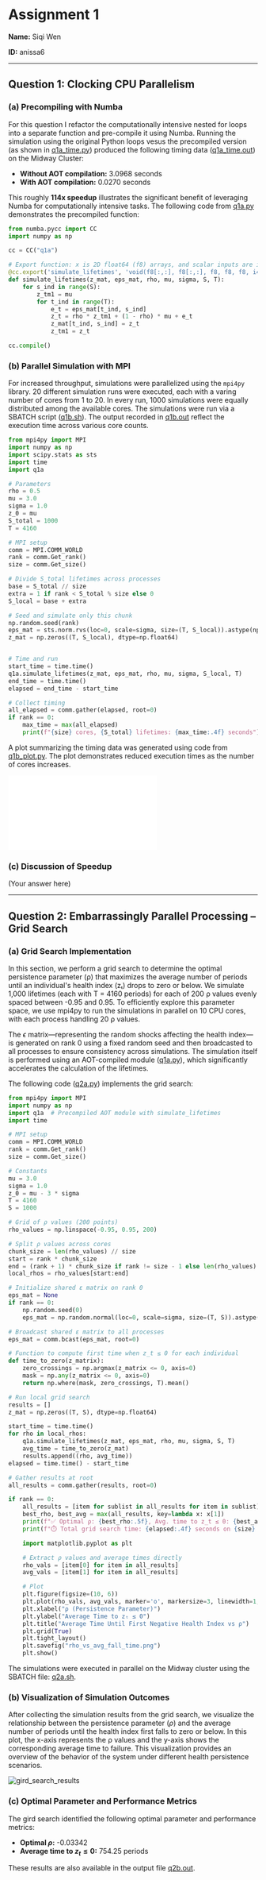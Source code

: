 # Assignment 1
**Name:** Siqi Wen

**ID:** anissa6

---
## Question 1: Clocking CPU Parallelism
### (a) Precompiling with Numba
For this question I refactor the computationally intensive nested for loops into a separate function and pre-compile it using Numba. Running the simulation using the original Python loops vesus the precompiled version (as shown in [q1a_time.py](https://github.com/Anissawen/Homework-MACS-30123/blob/main/Pset1/A1/Q1/pset1.py)) produced the following timing data ([q1a_time.out](https://github.com/Anissawen/Homework-MACS-30123/blob/main/Pset1/A1/Q1/q1a_time.out)) on the Midway Cluster:

- **Without AOT compilation:** 3.0968 seconds
- **With AOT compilation:** 0.0270 seconds

This roughly **114x speedup** illustrates the significant benefit of leveraging Numba for computationally intensive tasks. 
The following code from [q1a.py](https://github.com/Anissawen/Homework-MACS-30123/blob/main/Pset1/A1/Q1/q1a.py) demonstrates the precompiled function:

```python
from numba.pycc import CC
import numpy as np

cc = CC("q1a")

# Export function: x is 2D float64 (f8) arrays, and scalar inputs are int32 (i4) or float64 (f8)
@cc.export('simulate_lifetimes', 'void(f8[:,:], f8[:,:], f8, f8, f8, i4, i4)')
def simulate_lifetimes(z_mat, eps_mat, rho, mu, sigma, S, T):
    for s_ind in range(S):
        z_tm1 = mu
        for t_ind in range(T):
            e_t = eps_mat[t_ind, s_ind]
            z_t = rho * z_tm1 + (1 - rho) * mu + e_t
            z_mat[t_ind, s_ind] = z_t
            z_tm1 = z_t

cc.compile()
```

### (b) Parallel Simulation with MPI
For increased throughput, simulations were parallelized using the `mpi4py` library. 20 different simulation runs were executed, each with a varing number of cores from 1 to 20. In every run, 1000 simulations were equally distributed among the available cores. The simulations were run via a SBATCH script ([q1b.sh](https://github.com/Anissawen/Homework-MACS-30123/blob/main/Pset1/A1/Q1/run_q1b_loop_variable_cores.sh)). The output recorded in [q1b.out](https://github.com/Anissawen/Homework-MACS-30123/blob/main/Pset1/A1/Q1/q1b.out) reflect the execution time across various core counts. 
``` python
from mpi4py import MPI
import numpy as np
import scipy.stats as sts
import time
import q1a

# Parameters
rho = 0.5
mu = 3.0
sigma = 1.0
z_0 = mu
S_total = 1000
T = 4160

# MPI setup
comm = MPI.COMM_WORLD
rank = comm.Get_rank()
size = comm.Get_size()

# Divide S_total lifetimes across processes
base = S_total // size
extra = 1 if rank < S_total % size else 0
S_local = base + extra

# Seed and simulate only this chunk
np.random.seed(rank)
eps_mat = sts.norm.rvs(loc=0, scale=sigma, size=(T, S_local)).astype(np.float64)
z_mat = np.zeros((T, S_local), dtype=np.float64)


# Time and run
start_time = time.time()
q1a.simulate_lifetimes(z_mat, eps_mat, rho, mu, sigma, S_local, T)
end_time = time.time()
elapsed = end_time - start_time

# Collect timing
all_elapsed = comm.gather(elapsed, root=0)
if rank == 0:
    max_time = max(all_elapsed)
    print(f"{size} cores, {S_total} lifetimes: {max_time:.4f} seconds")

```

A plot summarizing the timing data was generated using code from [q1b_plot.py](https://github.com/Anissawen/Homework-MACS-30123/blob/main/Pset1/A1/Q1/q1b_plot.py). The plot demonstrates reduced execution times as the number of cores increases. 

![q1b_plot](Pset1/A1/Q1/q1b_plot.py)

### (c) Discussion of Speedup
(Your answer here)

---

## Question 2: Embarrassingly Parallel Processing – Grid Search

### (a) Grid Search Implementation

In this section, we perform a grid search to determine the optimal persistence parameter (ρ) that maximizes the average number of periods until an individual's health index (zₜ) drops to zero or below. We simulate 1,000 lifetimes (each with T = 4160 periods) for each of 200 ρ values evenly spaced between -0.95 and 0.95. To efficiently explore this parameter space, we use mpi4py to run the simulations in parallel on 10 CPU cores, with each process handling 20 ρ values.

The $\epsilon$ matrix—representing the random shocks affecting the health index—is generated on rank 0 using a fixed random seed and then broadcasted to all processes to ensure consistency across simulations. The simulation itself is performed using an AOT-compiled module ([q1a.py](https://github.com/Anissawen/Homework-MACS-30123/blob/main/Pset1/A1/Q1/q1a.py)), which significantly accelerates the calculation of the lifetimes.

The following code ([q2a.py](https://github.com/Anissawen/Homework-MACS-30123/blob/main/Pset1/A1/Q1/q2a.py)) implements the grid search:

``` python
from mpi4py import MPI
import numpy as np
import q1a  # Precompiled AOT module with simulate_lifetimes
import time

# MPI setup
comm = MPI.COMM_WORLD
rank = comm.Get_rank()
size = comm.Get_size()

# Constants
mu = 3.0
sigma = 1.0
z_0 = mu - 3 * sigma
T = 4160
S = 1000

# Grid of ρ values (200 points)
rho_values = np.linspace(-0.95, 0.95, 200)

# Split ρ values across cores
chunk_size = len(rho_values) // size
start = rank * chunk_size
end = (rank + 1) * chunk_size if rank != size - 1 else len(rho_values)
local_rhos = rho_values[start:end]

# Initialize shared ε matrix on rank 0
eps_mat = None
if rank == 0:
    np.random.seed(0)
    eps_mat = np.random.normal(loc=0, scale=sigma, size=(T, S)).astype(np.float64)

# Broadcast shared ε matrix to all processes
eps_mat = comm.bcast(eps_mat, root=0)

# Function to compute first time when z_t ≤ 0 for each individual
def time_to_zero(z_matrix):
    zero_crossings = np.argmax(z_matrix <= 0, axis=0)
    mask = np.any(z_matrix <= 0, axis=0)
    return np.where(mask, zero_crossings, T).mean()

# Run local grid search
results = []
z_mat = np.zeros((T, S), dtype=np.float64)

start_time = time.time()
for rho in local_rhos:
    q1a.simulate_lifetimes(z_mat, eps_mat, rho, mu, sigma, S, T)
    avg_time = time_to_zero(z_mat)
    results.append((rho, avg_time))
elapsed = time.time() - start_time

# Gather results at root
all_results = comm.gather(results, root=0)

if rank == 0:
    all_results = [item for sublist in all_results for item in sublist]
    best_rho, best_avg = max(all_results, key=lambda x: x[1])
    print(f"✅ Optimal ρ: {best_rho:.5f}, Avg. time to z_t ≤ 0: {best_avg:.2f} periods")
    print(f"⏱️ Total grid search time: {elapsed:.4f} seconds on {size} cores")

    import matplotlib.pyplot as plt

    # Extract ρ values and average times directly
    rho_vals = [item[0] for item in all_results]
    avg_vals = [item[1] for item in all_results]

    # Plot
    plt.figure(figsize=(10, 6))
    plt.plot(rho_vals, avg_vals, marker='o', markersize=3, linewidth=1, color='orange')
    plt.xlabel("ρ (Persistence Parameter)")
    plt.ylabel("Average Time to zₜ ≤ 0")
    plt.title("Average Time Until First Negative Health Index vs ρ")
    plt.grid(True)
    plt.tight_layout()
    plt.savefig("rho_vs_avg_fall_time.png")
    plt.show()
```

The simulations were executed in parallel on the Midway cluster using the SBATCH file: [q2a.sh](https://github.com/Anissawen/Homework-MACS-30123/blob/main/Pset1/A1/Q1/q2a.sh). 

### (b) Visualization of Simulation Outcomes
After collecting the simulation results from the grid search, we visualize the relationship between the persistence parameter ($\rho$) and the average number of periods until the health index first falls to zero or below. In this plot, the x-axis represents the ρ values and the y-axis shows the corresponding average time to failure. This visualization provides an overview of the behavior of the system under different health persistence scenarios.

![gird_search_results](Pset1/A1/Q2/grid_search_results.png)

### (c) Optimal Parameter and Performance Metrics
The gird search identified the following optimal parameter and performance metrics: 
- **Optimal $\rho$:** -0.03342
- **Average time to $z_t \leq 0$:** 754.25 periods

These results are also available in the output file [q2b.out](https://github.com/Anissawen/Homework-MACS-30123/blob/main/Pset1/A1/Q1/q2b.out). 

